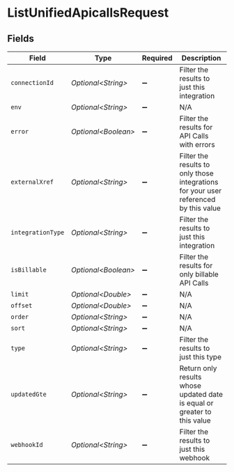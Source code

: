 # ListUnifiedApicallsRequest


## Fields

| Field                                                                                | Type                                                                                 | Required                                                                             | Description                                                                          |
| ------------------------------------------------------------------------------------ | ------------------------------------------------------------------------------------ | ------------------------------------------------------------------------------------ | ------------------------------------------------------------------------------------ |
| `connectionId`                                                                       | *Optional\<String>*                                                                  | :heavy_minus_sign:                                                                   | Filter the results to just this integration                                          |
| `env`                                                                                | *Optional\<String>*                                                                  | :heavy_minus_sign:                                                                   | N/A                                                                                  |
| `error`                                                                              | *Optional\<Boolean>*                                                                 | :heavy_minus_sign:                                                                   | Filter the results for API Calls with errors                                         |
| `externalXref`                                                                       | *Optional\<String>*                                                                  | :heavy_minus_sign:                                                                   | Filter the results to only those integrations for your user referenced by this value |
| `integrationType`                                                                    | *Optional\<String>*                                                                  | :heavy_minus_sign:                                                                   | Filter the results to just this integration                                          |
| `isBillable`                                                                         | *Optional\<Boolean>*                                                                 | :heavy_minus_sign:                                                                   | Filter the results for only billable API Calls                                       |
| `limit`                                                                              | *Optional\<Double>*                                                                  | :heavy_minus_sign:                                                                   | N/A                                                                                  |
| `offset`                                                                             | *Optional\<Double>*                                                                  | :heavy_minus_sign:                                                                   | N/A                                                                                  |
| `order`                                                                              | *Optional\<String>*                                                                  | :heavy_minus_sign:                                                                   | N/A                                                                                  |
| `sort`                                                                               | *Optional\<String>*                                                                  | :heavy_minus_sign:                                                                   | N/A                                                                                  |
| `type`                                                                               | *Optional\<String>*                                                                  | :heavy_minus_sign:                                                                   | Filter the results to just this type                                                 |
| `updatedGte`                                                                         | *Optional\<String>*                                                                  | :heavy_minus_sign:                                                                   | Return only results whose updated date is equal or greater to this value             |
| `webhookId`                                                                          | *Optional\<String>*                                                                  | :heavy_minus_sign:                                                                   | Filter the results to just this webhook                                              |